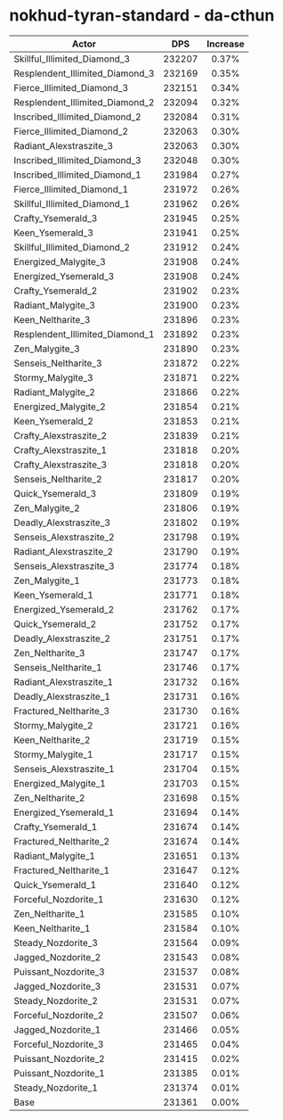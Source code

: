 # nokhud-tyran-standard - da-cthun
| Actor | DPS | Increase |
|---|:---:|:---:|
|Skillful_Illimited_Diamond_3|232207|0.37%|
|Resplendent_Illimited_Diamond_3|232169|0.35%|
|Fierce_Illimited_Diamond_3|232151|0.34%|
|Resplendent_Illimited_Diamond_2|232094|0.32%|
|Inscribed_Illimited_Diamond_2|232084|0.31%|
|Fierce_Illimited_Diamond_2|232063|0.30%|
|Radiant_Alexstraszite_3|232063|0.30%|
|Inscribed_Illimited_Diamond_3|232048|0.30%|
|Inscribed_Illimited_Diamond_1|231984|0.27%|
|Fierce_Illimited_Diamond_1|231972|0.26%|
|Skillful_Illimited_Diamond_1|231962|0.26%|
|Crafty_Ysemerald_3|231945|0.25%|
|Keen_Ysemerald_3|231941|0.25%|
|Skillful_Illimited_Diamond_2|231912|0.24%|
|Energized_Malygite_3|231908|0.24%|
|Energized_Ysemerald_3|231908|0.24%|
|Crafty_Ysemerald_2|231902|0.23%|
|Radiant_Malygite_3|231900|0.23%|
|Keen_Neltharite_3|231896|0.23%|
|Resplendent_Illimited_Diamond_1|231892|0.23%|
|Zen_Malygite_3|231890|0.23%|
|Senseis_Neltharite_3|231872|0.22%|
|Stormy_Malygite_3|231871|0.22%|
|Radiant_Malygite_2|231866|0.22%|
|Energized_Malygite_2|231854|0.21%|
|Keen_Ysemerald_2|231853|0.21%|
|Crafty_Alexstraszite_2|231839|0.21%|
|Crafty_Alexstraszite_1|231818|0.20%|
|Crafty_Alexstraszite_3|231818|0.20%|
|Senseis_Neltharite_2|231817|0.20%|
|Quick_Ysemerald_3|231809|0.19%|
|Zen_Malygite_2|231806|0.19%|
|Deadly_Alexstraszite_3|231802|0.19%|
|Senseis_Alexstraszite_2|231798|0.19%|
|Radiant_Alexstraszite_2|231790|0.19%|
|Senseis_Alexstraszite_3|231774|0.18%|
|Zen_Malygite_1|231773|0.18%|
|Keen_Ysemerald_1|231771|0.18%|
|Energized_Ysemerald_2|231762|0.17%|
|Quick_Ysemerald_2|231752|0.17%|
|Deadly_Alexstraszite_2|231751|0.17%|
|Zen_Neltharite_3|231747|0.17%|
|Senseis_Neltharite_1|231746|0.17%|
|Radiant_Alexstraszite_1|231732|0.16%|
|Deadly_Alexstraszite_1|231731|0.16%|
|Fractured_Neltharite_3|231730|0.16%|
|Stormy_Malygite_2|231721|0.16%|
|Keen_Neltharite_2|231719|0.15%|
|Stormy_Malygite_1|231717|0.15%|
|Senseis_Alexstraszite_1|231704|0.15%|
|Energized_Malygite_1|231703|0.15%|
|Zen_Neltharite_2|231698|0.15%|
|Energized_Ysemerald_1|231694|0.14%|
|Crafty_Ysemerald_1|231674|0.14%|
|Fractured_Neltharite_2|231674|0.14%|
|Radiant_Malygite_1|231651|0.13%|
|Fractured_Neltharite_1|231647|0.12%|
|Quick_Ysemerald_1|231640|0.12%|
|Forceful_Nozdorite_1|231630|0.12%|
|Zen_Neltharite_1|231585|0.10%|
|Keen_Neltharite_1|231584|0.10%|
|Steady_Nozdorite_3|231564|0.09%|
|Jagged_Nozdorite_2|231543|0.08%|
|Puissant_Nozdorite_3|231537|0.08%|
|Jagged_Nozdorite_3|231531|0.07%|
|Steady_Nozdorite_2|231531|0.07%|
|Forceful_Nozdorite_2|231507|0.06%|
|Jagged_Nozdorite_1|231466|0.05%|
|Forceful_Nozdorite_3|231465|0.04%|
|Puissant_Nozdorite_2|231415|0.02%|
|Puissant_Nozdorite_1|231385|0.01%|
|Steady_Nozdorite_1|231374|0.01%|
|Base|231361|0.00%|
